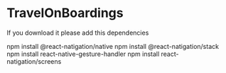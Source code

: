 # TravelOnBoardings
If you download it 
please add this dependencies 

npm install @react-natigation/native
npm install @react-natigation/stack
npm install react-native-gesture-handler
npm install react-natigation/screens


